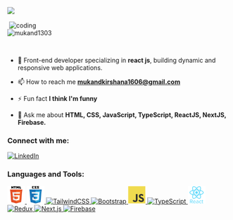 ![](https://capsule-render.vercel.app/api?type=waving&height=300&color=gradient&customColorList=9&text=Hi%20👋,%20I'm%20Mukand%20Mapara%20‍💻&desc=Frontend%20Developer%20|%20React%20JS&descAlign=50&descAlignY=58&fontSize=50&fontAlign=50&fontAlignY=33)

<img align="right" alt="coding" width="500" src="https://cdn.dribbble.com/users/1162077/screenshots/3848914/programmer.gif">

<p align="left"> <img src="https://komarev.com/ghpvc/?username=mukand1303&label=Profile%20views&color=0e75b6&style=flat" alt="mukand1303" /> </p>

<p align="left"> <a href="https://twitter.com/" target="blank"><img src="https://img.shields.io/twitter/follow/?logo=twitter&style=for-the-badge" alt="" /></a> </p>

- 🌱 Front-end developer specializing in **react js**, building dynamic and responsive web applications.

- 📫 How to reach me **mukandkirshana1606@gmail.com**

- ⚡ Fun fact **I think I'm funny**
- 💬 Ask me about **HTML, CSS, JavaScript, TypeScript, ReactJS, NextJS, Firebase.**

<h3 align="left">Connect with me:</h3>
<p align="left">
<a href="https://www.linkedin.com/in/mukand-kirshana/" title="Mukand-Mapara" target="_blank" rel="noreferrer"><img src="https://www.vectorlogo.zone/logos/linkedin/linkedin-tile.svg" alt="LinkedIn" width="30" height="30"/></a>&nbsp;&nbsp;
</p>

<h3 align="left">Languages and Tools:</h3>
<!-- Frontend Basics -->
<a href="https://www.w3.org/html/" target="_blank" rel="noreferrer">
  <img src="https://raw.githubusercontent.com/devicons/devicon/master/icons/html5/html5-original-wordmark.svg" alt="HTML5" width="40" height="40"/>
</a>
<a href="https://www.w3schools.com/css/" target="_blank" rel="noreferrer">
  <img src="https://raw.githubusercontent.com/devicons/devicon/master/icons/css3/css3-original-wordmark.svg" alt="CSS3" width="40" height="40"/>
</a>
<a href="https://www.loopple.com/img/tailwind-logo.png" target="_blank" rel="noreferrer">
  <img src="https://www.loopple.com/img/tailwind-logo.png" alt="TailwindCSS" width="40" height="40"/>
</a>
<a href="https://getbootstrap.com" target="_blank" rel="noreferrer">
  <img src="https://encrypted-tbn0.gstatic.com/images?q=tbn:ANd9GcQmkJAlv21TMO3DAaVUC-IdGWrjFLTTLsxbwA&s" alt="Bootstrap" width="40" height="40"/>
</a>

<!-- JavaScript & Related -->
<a href="https://developer.mozilla.org/en-US/docs/Web/JavaScript" target="_blank" rel="noreferrer">
  <img src="https://raw.githubusercontent.com/devicons/devicon/master/icons/javascript/javascript-original.svg" alt="JavaScript" width="40" height="40"/>
</a>
<a href="https://www.typescriptlang.org/" target="_blank" rel="noreferrer">
  <img src="https://upload.wikimedia.org/wikipedia/commons/thumb/f/f5/Typescript.svg/1200px-Typescript.svg.png" alt="TypeScript" width="40" height="40"/>
</a>

<!-- React Ecosystem -->
<a href="https://reactjs.org/" target="_blank" rel="noreferrer">
  <img src="https://raw.githubusercontent.com/devicons/devicon/master/icons/react/react-original-wordmark.svg" alt="React" width="40" height="40"/>
</a>
<a href="https://redux.js.org" target="_blank" rel="noreferrer">
  <img src="https://www.vectorlogo.zone/logos/js_redux/js_redux-icon.svg" alt="Redux" width="40" height="40"/>
</a>
<a href="https://nextjs.org/" target="_blank" rel="noreferrer">
  <img src="https://encrypted-tbn0.gstatic.com/images?q=tbn:ANd9GcQMZD7gtOg-aRXiYZ_ZkmYGch46UxHAygL-Pw&s" alt="Next.js" width="40" height="40"/>
</a>

<!-- Backend / Services -->
<a href="https://firebase.google.com/" target="_blank" rel="noreferrer">
  <img src="https://www.vectorlogo.zone/logos/firebase/firebase-icon.svg" alt="Firebase" width="40" height="40"/>
</a>




